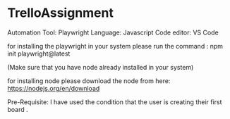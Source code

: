 # TrelloAssignment

Automation Tool: Playwright
Language: Javascript
Code editor: VS Code

for installing the playwright in your system please run the command : npm init playwright@latest

(Make sure that you have node already installed in your system)

for installing node please download the node from here: https://nodejs.org/en/download

Pre-Requisite: I have used the condition that the user is creating their first board .
